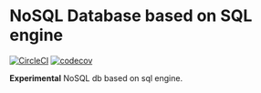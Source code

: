 # NoSQL Database based on SQL engine

[![CircleCI](https://circleci.com/gh/Soontao/nosql-on-sql.svg?style=shield)](https://circleci.com/gh/Soontao/nosql-on-sql)
[![codecov](https://codecov.io/gh/Soontao/nosql-on-sql/branch/master/graph/badge.svg)](https://codecov.io/gh/Soontao/nosql-on-sql)

**Experimental** NoSQL db based on sql engine. 

